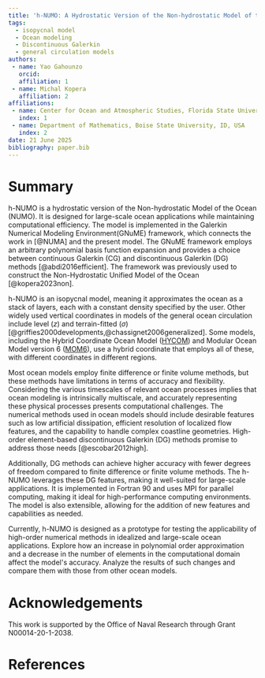 ```yaml
---
title: 'h-NUMO: A Hydrostatic Version of the Non-hydrostatic Model of the Ocean'
tags:
  - isopycnal model
  - Ocean modeling
  - Discontinuous Galerkin
  - general circulation models
authors:
 - name: Yao Gahounzo
   orcid: 
   affiliation: 1
 - name: Michal Kopera
   affiliation: 2
affiliations:
 - name: Center for Ocean and Atmospheric Studies, Florida State University, FL, USA
   index: 1
 - name: Department of Mathematics, Boise State University, ID, USA
   index: 2
date: 21 June 2025
bibliography: paper.bib
---
```


# Summary

h-NUMO is a hydrostatic version of the Non-hydrostatic Model of the Ocean (NUMO). It is designed for large-scale ocean applications while maintaining computational efficiency. The model is implemented in the Galerkin Numerical Modeling Environment(GNuME) framework, which connects the work in [@NUMA] and the present model. The GNuME framework employs an arbitrary polynomial basis function expansion and provides a choice between continuous Galerkin (CG) and discontinuous Galerkin (DG) methods [@abdi2016efficient]. The framework was previously used to construct the Non-Hydrostatic Unified Model of the Ocean [@kopera2023non].

h-NUMO is an isopycnal model, meaning it approximates the ocean as a stack of layers, each with a constant density specified by the user. Other widely used vertical coordinates in models of the general ocean circulation include level ($z$) and terrain-fitted ($\sigma$) [@griffies2000developments,@chassignet2006generalized]. Some models, including the Hybrid Coordinate Ocean Model ([HYCOM](https://github.com/HYCOM)) and Modular Ocean Model version 6 ([MOM6](https://github.com/NOAA-GFDL/MOM6)), use a hybrid coordinate that employs all of these, with different coordinates in different regions.

Most ocean models employ finite difference or finite volume methods, but these methods have limitations in terms of accuracy and flexibility. Considering the various timescales of relevant ocean processes implies that ocean modeling is intrinsically multiscale, and accurately representing these physical processes presents computational challenges. The numerical methods used in ocean models should include desirable features such as low artificial dissipation, efficient resolution of localized flow features, and the capability to handle complex coastline geometries. High-order element-based discontinuous Galerkin (DG) methods promise to address those needs [@escobar2012high].

Additionally, DG methods can achieve higher accuracy with fewer degrees of freedom compared to finite difference or finite volume methods. The h-NUMO leverages these DG features, making it well-suited for large-scale applications. It is implemented in Fortran 90 and uses MPI for parallel computing, making it ideal for high-performance computing environments. The model is also extensible, allowing for the addition of new features and capabilities as needed.

Currently, h-NUMO is designed as a prototype for testing the applicability of high-order numerical methods in idealized and large-scale ocean applications. Explore how an increase in polynomial order approximation and a decrease in the number of elements in the computational domain affect the model's accuracy. Analyze the results of such changes and compare them with those from other ocean models.

# Acknowledgements

This work is supported by the Office of Naval Research through Grant N00014-20-1-2038.


# References
